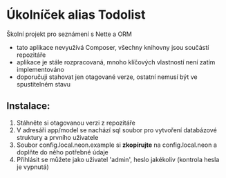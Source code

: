 Úkolníček alias Todolist
========================

Školní projekt pro seznámení s Nette a ORM

- tato aplikace nevyužívá Composer, všechny knihovny jsou součástí repozitáře
- aplikace je stále rozpracovaná, mnoho klíčových vlastností není zatím implementováno
- doporučuji stahovat jen otagované verze, ostatní nemusí být ve spustitelném stavu


Instalace:
---------

1) Stáhněte si otagovanou verzi z repozitáře
2) V adresáři app/model se nachází sql soubor pro vytvoření databázové struktury a prvního uživatele
3) Soubor config.local.neon.example si **zkopírujte** na config.local.neon a doplňte do něho potřebné údaje
4) Přihlásit se můžete jako uživatel 'admin', heslo jakékoliv (kontrola hesla je vypnutá)